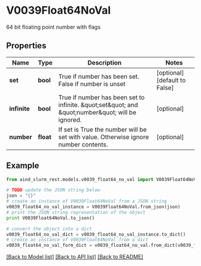 # V0039Float64NoVal

64 bit floating point number with flags

## Properties

Name | Type | Description | Notes
------------ | ------------- | ------------- | -------------
**set** | **bool** | True if number has been set. False if number is unset | [optional] [default to False]
**infinite** | **bool** | True if number has been set to infinite. \&quot;set\&quot; and \&quot;number\&quot; will be ignored. | [optional] 
**number** | **float** | If set is True the number will be set with value. Otherwise ignore number contents. | [optional] 

## Example

```python
from aind_slurm_rest.models.v0039_float64_no_val import V0039Float64NoVal

# TODO update the JSON string below
json = "{}"
# create an instance of V0039Float64NoVal from a JSON string
v0039_float64_no_val_instance = V0039Float64NoVal.from_json(json)
# print the JSON string representation of the object
print V0039Float64NoVal.to_json()

# convert the object into a dict
v0039_float64_no_val_dict = v0039_float64_no_val_instance.to_dict()
# create an instance of V0039Float64NoVal from a dict
v0039_float64_no_val_form_dict = v0039_float64_no_val.from_dict(v0039_float64_no_val_dict)
```
[[Back to Model list]](../README.md#documentation-for-models) [[Back to API list]](../README.md#documentation-for-api-endpoints) [[Back to README]](../README.md)


